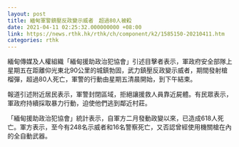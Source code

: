 ```yaml
---
layout: post
title: 緬甸軍警鎮壓反政變示威者　超過80人被殺
date: 2021-04-11 02:25:32.000000000 +08:00
link: https://news.rthk.hk/rthk/ch/component/k2/1585150-20210411.htm
categories: rthk
---
```


緬甸傳媒及人權組織「緬甸援助政治犯協會」引述目擊者表示，軍政府安全部隊上星期五在距離仰光東北90公里的城鎮勃固，武力鎮壓反政變示威者，期間發射槍榴彈，超過80人死亡，軍警的行動由星期五清晨開始，到下午結束。

報道引述附近居民表示，軍警封閉區域，拒絕讓援救人員靠近屍體。有民眾表示，軍政府持續採取暴力行動，迫使他們逃到鄰近村莊。

「緬甸援助政治犯協會」統計表示，自軍方二月發動政變以來，已造成618人死亡。軍方表示，至今有248名示威者和16名警察死亡，又否認曾經使用機關槍在內的全自動武器。
